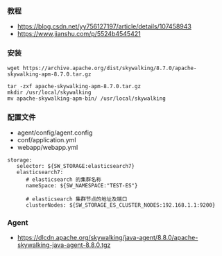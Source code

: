 

### 教程
* https://blog.csdn.net/yy756127197/article/details/107458943
* https://www.jianshu.com/p/5524b4545421

### 安装

```
wget https://archive.apache.org/dist/skywalking/8.7.0/apache-skywalking-apm-8.7.0.tar.gz

tar -zxf apache-skywalking-apm-8.7.0.tar.gz
mkdir /usr/local/skywalking
mv apache-skywalking-apm-bin/ /usr/local/skywalking

```

### 配置文件
* agent/config/agent.config
* conf/application.yml
* webapp/webapp.yml

```
storage:
   selector: ${SW_STORAGE:elasticsearch7}
   elasticsearch7:
      # elasticsearch 的集群名称
      nameSpace: ${SW_NAMESPACE:"TEST-ES"}
 
      # elasticsearch 集群节点的地址及端口
      clusterNodes: ${SW_STORAGE_ES_CLUSTER_NODES:192.168.1.1:9200}

```

### Agent
* https://dlcdn.apache.org/skywalking/java-agent/8.8.0/apache-skywalking-java-agent-8.8.0.tgz
 
